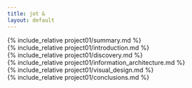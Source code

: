 ```yaml
---
title: jot &
layout: default
---
```

<article class="projContainer">
  <section class="projLimitWidth">
  {% include_relative project01/summary.md %}
  </section>

  <section class="projLimitWidth">
  {% include_relative project01/introduction.md %}
  </section>

  <section class="projLimitWidth">
  {% include_relative project01/discovery.md %}
  </section>

  <section class="projLimitWidth">
  {% include_relative project01/information_architecture.md %}
  </section>

  <section class="projLimitWidth">
  {% include_relative project01/visual_design.md %}
  </section>

  <section class="projLimitWidth"> <!-- conclusions -->
  {% include_relative project01/conclusions.md %}
  </section> <!-- conclusions -->
</article>
